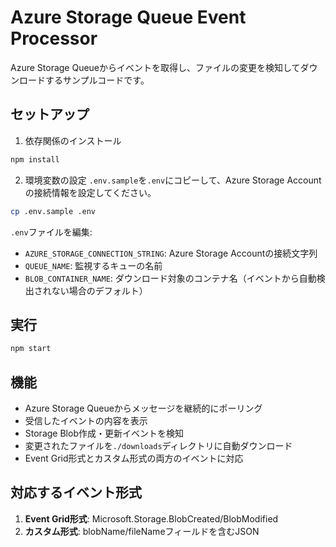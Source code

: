 # Azure Storage Queue Event Processor

Azure Storage Queueからイベントを取得し、ファイルの変更を検知してダウンロードするサンプルコードです。

## セットアップ

1. 依存関係のインストール
```bash
npm install
```

2. 環境変数の設定
`.env.sample`を`.env`にコピーして、Azure Storage Accountの接続情報を設定してください。

```bash
cp .env.sample .env
```

`.env`ファイルを編集:
- `AZURE_STORAGE_CONNECTION_STRING`: Azure Storage Accountの接続文字列
- `QUEUE_NAME`: 監視するキューの名前
- `BLOB_CONTAINER_NAME`: ダウンロード対象のコンテナ名（イベントから自動検出されない場合のデフォルト）

## 実行

```bash
npm start
```

## 機能

- Azure Storage Queueからメッセージを継続的にポーリング
- 受信したイベントの内容を表示
- Storage Blob作成・更新イベントを検知
- 変更されたファイルを`./downloads`ディレクトリに自動ダウンロード
- Event Grid形式とカスタム形式の両方のイベントに対応

## 対応するイベント形式

1. **Event Grid形式**: Microsoft.Storage.BlobCreated/BlobModified
2. **カスタム形式**: blobName/fileNameフィールドを含むJSON